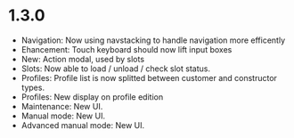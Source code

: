 # 1.3.0

- Navigation: Now using navstacking to handle navigation more efficently
- Ehancement: Touch keyboard should now lift input boxes
- New: Action modal, used by slots
- Slots: Now able to load / unload / check slot status.
- Profiles: Profile list is now splitted between customer and constructor types.
- Profiles: New display on profile edition
- Maintenance: New UI.
- Manual mode: New UI.
- Advanced manual mode: New UI.
